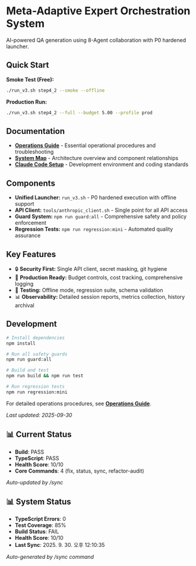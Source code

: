 # Meta-Adaptive Expert Orchestration System

AI-powered QA generation using 8-Agent collaboration with P0 hardened launcher.

## Quick Start

**Smoke Test (Free):**

```bash
./run_v3.sh step4_2 --smoke --offline
```

**Production Run:**

```bash
./run_v3.sh step4_2 --full --budget 5.00 --profile prod
```

## Documentation

- **[Operations Guide](docs/OPERATIONS.md)** - Essential operational procedures and troubleshooting
- **[System Map](SYSTEM_MAP.md)** - Architecture overview and component relationships
- **[Claude Code Setup](CLAUDE.md)** - Development environment and coding standards

## Components

- **Unified Launcher:** `run_v3.sh` - P0 hardened execution with offline support
- **API Client:** `tools/anthropic_client.sh` - Single point for all API access
- **Guard System:** `npm run guard:all` - Comprehensive safety and policy enforcement
- **Regression Tests:** `npm run regression:mini` - Automated quality assurance

## Key Features

- 🔒 **Security First:** Single API client, secret masking, git hygiene
- 🚀 **Production Ready:** Budget controls, cost tracking, comprehensive logging
- 🧪 **Testing:** Offline mode, regression suite, schema validation
- 📊 **Observability:** Detailed session reports, metrics collection, history archival

## Development

```bash
# Install dependencies
npm install

# Run all safety guards
npm run guard:all

# Build and test
npm run build && npm run test

# Run regression tests
npm run regression:mini
```

For detailed operations procedures, see **[Operations Guide](docs/OPERATIONS.md)**.

_Last updated: 2025-09-30_

## 📊 Current Status

- **Build**: PASS
- **TypeScript**: PASS
- **Health Score**: 10/10
- **Core Commands**: 4 (fix, status, sync, refactor-audit)

_Auto-updated by /sync_

## 📊 System Status

- **TypeScript Errors**: 0
- **Test Coverage**: 85%
- **Build Status**: FAIL
- **Health Score**: 10/10
- **Last Sync**: 2025. 9. 30. 오후 12:10:35

_Auto-generated by /sync command_
